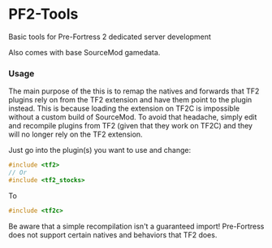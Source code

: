 # PF2-Tools
Basic tools for Pre-Fortress 2 dedicated server development

Also comes with base SourceMod gamedata.

### Usage ###
The main purpose of the this is to remap the natives and forwards that TF2 plugins rely on from the TF2 extension and have them point to the plugin instead. This is because loading the extension on TF2C is impossible without a custom build of SourceMod. To avoid that headache, simply edit and recompile plugins from TF2 (given that they work on TF2C) and they will no longer rely on the TF2 extension.

Just go into the plugin(s) you want to use and change:
```cpp
#include <tf2>
// Or
#include <tf2_stocks>
```
To
```cpp
#include <tf2c>
```

Be aware that a simple recompilation isn't a guaranteed import! Pre-Fortress does not support certain natives and behaviors that TF2 does.
